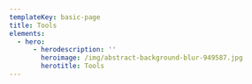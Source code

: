 ```yaml
---
templateKey: basic-page
title: Tools
elements:
  - hero:
      - herodescription: ''
        heroimage: /img/abstract-background-blur-949587.jpg
        herotitle: Tools
---
```


